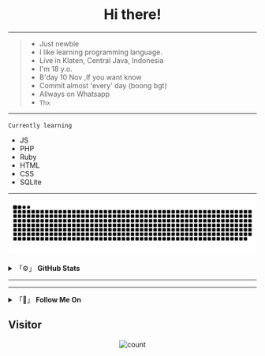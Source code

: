 <h1 align='center'> Hi there!</h1>


--------


> * Just newbie
> * I like learning programming language.
> * Live in Klaten, Central Java, Indonesia
> * I'm 18 y.o.
> * B'day 10 Nov
> ,If you want know 
> * Commit almost 'every' day (boong bgt)
> * Allways on Whatsapp
> * `Thx`
--------

`Currently learning`

* JS
* PHP
* Ruby
* HTML
* CSS
* SQLite

--------

![「Rʟxғʟʏ⁴̅⁰͍⁴̵」](https://github.com/Platane/snk/raw/output/github-contribution-grid-snake.svg)

<details>
    <summary>「⚙️」 <b>GitHub Stats</b></summary><br/>

  <p align="center">
  <a href="https://github.com/Rlxfly"><img src="https://github-readme-stats.vercel.app/api/top-langs/?username=Rlxfly&layout=compact&theme=nightowl" /></a>
</p>
  
  <p align="center">
  <a href="https://github.com/Rlxfly"><img src="https://github-profile-summary-cards.vercel.app/api/cards/profile-details?username=Rlxfly&theme=monokai" /></a>
</p>

</details>

---------
---------

<details>
    <summary>「🧧」 <b>Follow Me On</b></summary><br/>
<p align="center">
  <a href="https://www.instagram.com/rlxfly.uw"><img src="https://img.shields.io/badge/Instagram-E4405F?style=for-the-badge&logo=instagram&logoColor=white" /></a>
</p>

<p align="center">
  <a href="https://wa.me/6283820073017"><img src="https://img.shields.io/badge/WhatsApp-25D366?style=for-the-badge&logo=whatsapp&logoColor=white" /></a>
</p>

<p align="center">
  <a href="https://github.com/Rlxfly"><img src="https://img.shields.io/badge/Github-FFF?style=for-the-badge&logo=Github&logoColor=000000&link=https://github.com/Rlxfly" /></a>
</p>

</details>

  

## Visitor 
<p align="center">
<img align="center" alt="count" src="https://count.getloli.com/get/@:rlxfly?theme=rule34">
</p>

